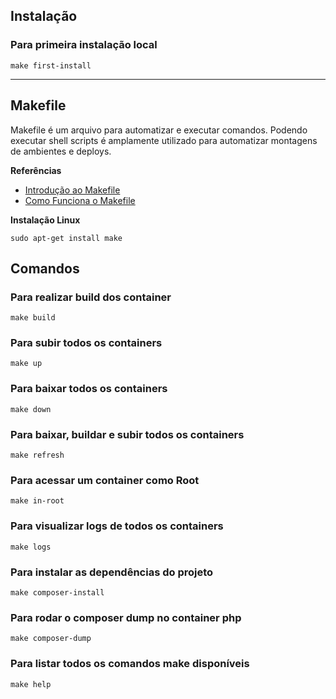 
## Instalação

### Para primeira instalação local
```
make first-install
```

---

## Makefile
Makefile é um arquivo para automatizar e executar comandos.
Podendo executar shell scripts é amplamente utilizado para automatizar montagens de ambientes e deploys.

**Referências**
- [Introdução ao Makefile](https://www.embarcados.com.br/introducao-ao-makefile/)
- [Como Funciona o Makefile](https://blog.pantuza.com/tutoriais/como-funciona-o-makefile)

**Instalação Linux**
```
sudo apt-get install make
```

## Comandos

### Para realizar build dos container
```
make build
```
### Para subir todos os containers
```
make up
```
### Para baixar todos os containers
```
make down
```
### Para baixar, buildar e subir todos os containers
```
make refresh
```
### Para acessar um container como Root
```
make in-root
```
### Para visualizar logs de todos os containers
```
make logs
```
### Para instalar as dependências do projeto
```
make composer-install
```
### Para rodar o composer dump no container php
```
make composer-dump
```
### Para listar todos os comandos make disponíveis
```
make help
```